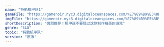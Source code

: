 ```yaml
---
name: "特勤机甲队1"
gameFile: "https://gamenoir.nyc3.digitaloceanspaces.com/%E7%89%B9%E5%8B%A4%E6%9C%BA%E7%94%B2%E9%98%9F1/pds1.zip"
imgFile: "https://gamenoir.nyc3.digitaloceanspaces.com/%E7%89%B9%E5%8B%A4%E6%9C%BA%E7%94%B2%E9%98%9F1/original.webp"
shortDescription: "强烈推荐！机甲迷不要错过这款制作精美的游戏"
genre: "SLG"
topic: "特勤机甲队"
version: "原版"
---
```

